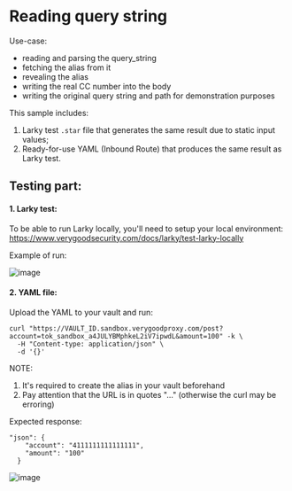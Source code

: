 # Reading query string

Use-case:
- reading and parsing the query_string
- fetching the alias from it
- revealing the alias
- writing the real CC number into the body
- writing the original query string and path for demonstration purposes

This sample includes:
1. Larky test `.star` file that generates the same result due to static input values;
2. Ready-for-use YAML (Inbound Route) that produces the same result as Larky test.

## Testing part:

#### 1. Larky test:

To be able to run Larky locally, you'll need to setup your local environment:
https://www.verygoodsecurity.com/docs/larky/test-larky-locally

Example of run:

![image](https://user-images.githubusercontent.com/78090218/213140632-33e7d6a3-5599-4bd2-83d1-4765fa340ec0.png)

#### 2. YAML file:

Upload the YAML to your vault and run:
```
curl "https://VAULT_ID.sandbox.verygoodproxy.com/post?account=tok_sandbox_a4JULYBMphkeL2iV7ipwdL&amount=100" -k \
  -H "Content-type: application/json" \
  -d '{}'
```

NOTE:
1. It's required to create the alias in your vault beforehand
2. Pay attention that the URL is in quotes "..." (otherwise the curl may be erroring)

Expected response:
```
"json": {
    "account": "4111111111111111",
    "amount": "100"
  }
```

![image](https://user-images.githubusercontent.com/78090218/213140697-f4018add-6245-4518-9777-3f4ae8103450.png)
